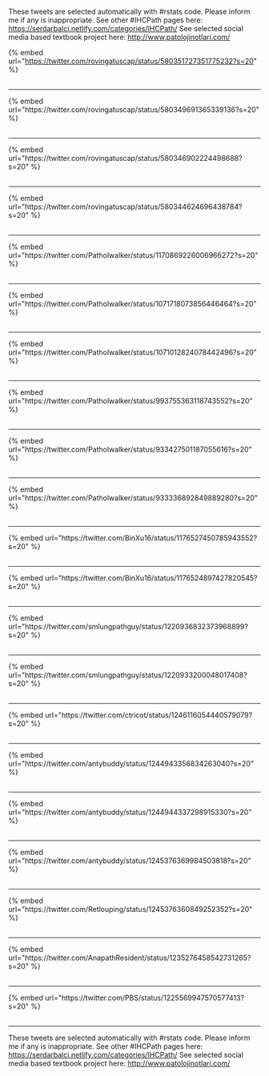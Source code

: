 

These tweets are selected automatically with #rstats code. Please inform me if any is inappropriate.
See other #IHCPath pages here: https://serdarbalci.netlify.com/categories/IHCPath/ 
See selected social media based textbook project here: http://www.patolojinotlari.com/

{% embed url="https://twitter.com/rovingatuscap/status/580351727351775232?s=20" %}<br>
<br>
<hr>
{% embed url="https://twitter.com/rovingatuscap/status/580349691365339136?s=20" %}<br>
<br>
<hr>
{% embed url="https://twitter.com/rovingatuscap/status/580346902224498688?s=20" %}<br>
<br>
<hr>
{% embed url="https://twitter.com/rovingatuscap/status/580344624696438784?s=20" %}<br>
<br>
<hr>
{% embed url="https://twitter.com/Patholwalker/status/1170869226006966272?s=20" %}<br>
<br>
<hr>
{% embed url="https://twitter.com/Patholwalker/status/1071718073856446464?s=20" %}<br>
<br>
<hr>
{% embed url="https://twitter.com/Patholwalker/status/1071012824078442496?s=20" %}<br>
<br>
<hr>
{% embed url="https://twitter.com/Patholwalker/status/993755363118743552?s=20" %}<br>
<br>
<hr>
{% embed url="https://twitter.com/Patholwalker/status/933427501187055616?s=20" %}<br>
<br>
<hr>
{% embed url="https://twitter.com/Patholwalker/status/933336892849889280?s=20" %}<br>
<br>
<hr>
{% embed url="https://twitter.com/BinXu16/status/1176527450785943552?s=20" %}<br>
<br>
<hr>
{% embed url="https://twitter.com/BinXu16/status/1176524897427820545?s=20" %}<br>
<br>
<hr>
{% embed url="https://twitter.com/smlungpathguy/status/1220936832373968899?s=20" %}<br>
<br>
<hr>
{% embed url="https://twitter.com/smlungpathguy/status/1220933200048017408?s=20" %}<br>
<br>
<hr>
{% embed url="https://twitter.com/ctricot/status/1246116054440579079?s=20" %}<br>
<br>
<hr>
{% embed url="https://twitter.com/antybuddy/status/1244943356834263040?s=20" %}<br>
<br>
<hr>
{% embed url="https://twitter.com/antybuddy/status/1244944337298915330?s=20" %}<br>
<br>
<hr>
{% embed url="https://twitter.com/antybuddy/status/1245376369984503818?s=20" %}<br>
<br>
<hr>
{% embed url="https://twitter.com/Retlouping/status/1245376360849252352?s=20" %}<br>
<br>
<hr>
{% embed url="https://twitter.com/AnapathResident/status/1235276458542731265?s=20" %}<br>
<br>
<hr>
{% embed url="https://twitter.com/PBS/status/1225569947570577413?s=20" %}<br>
<br>
<hr>


These tweets are selected automatically with #rstats code. Please inform me if any is inappropriate.
See other #IHCPath pages here: https://serdarbalci.netlify.com/categories/IHCPath/ 
See selected social media based textbook project here: http://www.patolojinotlari.com/
